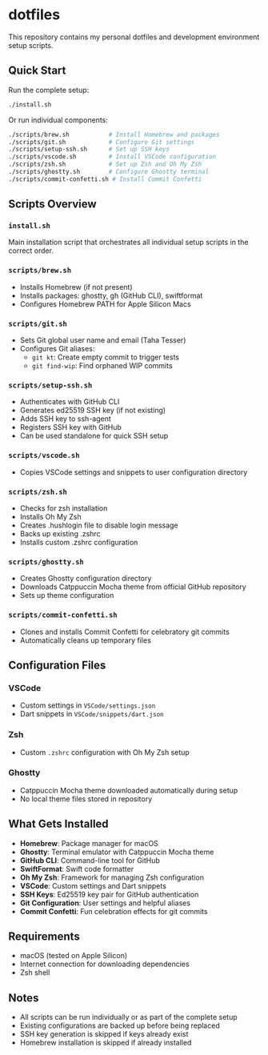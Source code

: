 # dotfiles

This repository contains my personal dotfiles and development environment setup scripts.

## Quick Start

Run the complete setup:
```bash
./install.sh
```

Or run individual components:
```bash
./scripts/brew.sh           # Install Homebrew and packages
./scripts/git.sh            # Configure Git settings
./scripts/setup-ssh.sh      # Set up SSH keys
./scripts/vscode.sh         # Install VSCode configuration
./scripts/zsh.sh            # Set up Zsh and Oh My Zsh
./scripts/ghostty.sh        # Configure Ghostty terminal
./scripts/commit-confetti.sh # Install Commit Confetti
```

## Scripts Overview

### `install.sh`
Main installation script that orchestrates all individual setup scripts in the correct order.

### `scripts/brew.sh`
- Installs Homebrew (if not present)
- Installs packages: ghostty, gh (GitHub CLI), swiftformat
- Configures Homebrew PATH for Apple Silicon Macs

### `scripts/git.sh`
- Sets Git global user name and email (Taha Tesser)
- Configures Git aliases:
  - `git kt`: Create empty commit to trigger tests
  - `git find-wip`: Find orphaned WIP commits

### `scripts/setup-ssh.sh`
- Authenticates with GitHub CLI
- Generates ed25519 SSH key (if not existing)
- Adds SSH key to ssh-agent
- Registers SSH key with GitHub
- Can be used standalone for quick SSH setup

### `scripts/vscode.sh`
- Copies VSCode settings and snippets to user configuration directory

### `scripts/zsh.sh`
- Checks for zsh installation
- Installs Oh My Zsh
- Creates .hushlogin file to disable login message
- Backs up existing .zshrc
- Installs custom .zshrc configuration

### `scripts/ghostty.sh`
- Creates Ghostty configuration directory
- Downloads Catppuccin Mocha theme from official GitHub repository
- Sets up theme configuration

### `scripts/commit-confetti.sh`
- Clones and installs Commit Confetti for celebratory git commits
- Automatically cleans up temporary files

## Configuration Files

### VSCode
- Custom settings in `VSCode/settings.json`
- Dart snippets in `VSCode/snippets/dart.json`

### Zsh
- Custom `.zshrc` configuration with Oh My Zsh setup

### Ghostty
- Catppuccin Mocha theme downloaded automatically during setup
- No local theme files stored in repository

## What Gets Installed

- **Homebrew**: Package manager for macOS
- **Ghostty**: Terminal emulator with Catppuccin Mocha theme
- **GitHub CLI**: Command-line tool for GitHub
- **SwiftFormat**: Swift code formatter
- **Oh My Zsh**: Framework for managing Zsh configuration
- **VSCode**: Custom settings and Dart snippets
- **SSH Keys**: Ed25519 key pair for GitHub authentication
- **Git Configuration**: User settings and helpful aliases
- **Commit Confetti**: Fun celebration effects for git commits

## Requirements

- macOS (tested on Apple Silicon)
- Internet connection for downloading dependencies
- Zsh shell

## Notes

- All scripts can be run individually or as part of the complete setup
- Existing configurations are backed up before being replaced
- SSH key generation is skipped if keys already exist
- Homebrew installation is skipped if already installed